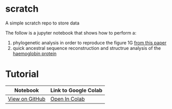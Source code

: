 # scratch
A simple scratch repo to store data

The follow is a jupyter notebook that shows how to perform a:
1. phylogenetic analysis in order to reproduce the figure 1G [from this paper](https://www.nature.com/articles/s41586-022-04741-x/figures/1)
2. quick ancestral sequence reconstruction and structrue analysis of the [haemoglobin protein](https://www.nature.com/articles/s41586-020-2292-y)

# Tutorial
| Notebook  | Link to Google Colab|
|-----------|-----------|  
| [View on GitHub](https://github.com/miangoar/scratch/blob/main/notebooks/phylogenetics_and_ancestral_sequence_reconstruction.ipynb) |  [Open In Colab](https://colab.research.google.com/drive/1MBJR4Ja-n1Rk1OriL-L5ab7aBRjyErC-?usp=sharing#scrollTo=DSc5TgdtNCj9)



